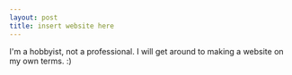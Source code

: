```yaml
---
layout: post
title: insert website here
---
```


I'm a hobbyist, not a professional. I will get around to making a website on my own terms. :)